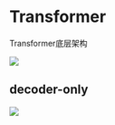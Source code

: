# Transformer

Transformer底层架构

![](F:\LLM\photo\transformer底层架构.jpg)





## decoder-only

![](F:\LLM\photo\Encoder.jpg)

